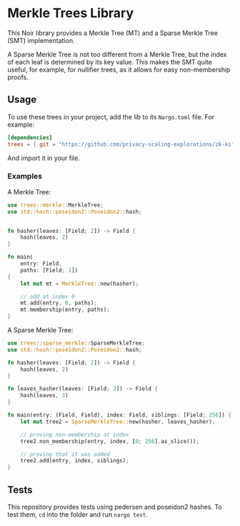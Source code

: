 # Merkle Trees Library

This Noir library provides a Merkle Tree (MT) and a Sparse Merkle Tree (SMT) implementation.

A Sparse Merkle Tree is not too different from a Merkle Tree, but the index of each leaf is determined by its key value. This makes the SMT quite useful, for example, for nullifier trees, as it allows for easy non-membership proofs.

## Usage

To use these trees in your project, add the lib to its `Nargo.toml` file. For example:

```toml
[dependencies]
trees = { git = "https://github.com/privacy-scaling-explorations/zk-kit.noir", tag = "main", directory = "packages/merkle-trees" }
```

And import it in your file.

### Examples

A Merkle Tree:

```rust
use trees::merkle::MerkleTree;
use std::hash::poseidon2::Poseidon2::hash;


fn hasher(leaves: [Field; 2]) -> Field {
    hash(leaves, 2)
}

fn main(
    entry: Field,
    paths: [Field; 1])
{
    let mut mt = MerkleTree::new(hasher);

    // add at index 0
    mt.add(entry, 0, paths);
    mt.membership(entry, paths);
}
```

A Sparse Merkle Tree:

```rust
use trees::sparse_merkle::SparseMerkleTree;
use std::hash::poseidon2::Poseidon2::hash;

fn hasher(leaves: [Field; 2]) -> Field {
    hash(leaves, 2)
}

fn leaves_hasher(leaves: [Field; 3]) -> Field {
    hash(leaves, 3)
}

fn main(entry: (Field, Field), index: Field, siblings: [Field; 256]) {
    let mut tree2 = SparseMerkleTree::new(hasher, leaves_hasher);

    // proving non-membership at index
    tree2.non_membership(entry, index, [0; 256].as_slice());

    // proving that it was added
    tree2.add(entry, index, siblings);
}
```

## Tests

This repository provides tests using pedersen and poseidon2 hashes. To test them, `cd` into the folder and run `nargo test`.
